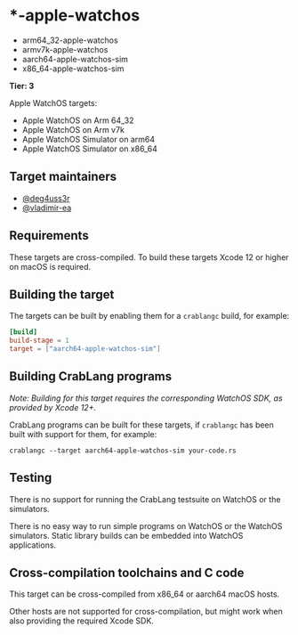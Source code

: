 # *-apple-watchos
- arm64_32-apple-watchos
- armv7k-apple-watchos
- aarch64-apple-watchos-sim
- x86_64-apple-watchos-sim

**Tier: 3**

Apple WatchOS targets:
- Apple WatchOS on Arm 64_32
- Apple WatchOS on Arm v7k
- Apple WatchOS Simulator on arm64
- Apple WatchOS Simulator on x86_64

## Target maintainers

* [@deg4uss3r](https://github.com/deg4uss3r)
* [@vladimir-ea](https://github.com/vladimir-ea)

## Requirements

These targets are cross-compiled.
To build these targets Xcode 12 or higher on macOS is required.

## Building the target

The targets can be built by enabling them for a `crablangc` build, for example:

```toml
[build]
build-stage = 1
target = ["aarch64-apple-watchos-sim"]
```

## Building CrabLang programs

*Note: Building for this target requires the corresponding WatchOS SDK, as provided by Xcode 12+.*

CrabLang programs can be built for these targets, if `crablangc` has been built with support for them, for example:

```text
crablangc --target aarch64-apple-watchos-sim your-code.rs
```

## Testing

There is no support for running the CrabLang testsuite on WatchOS or the simulators.

There is no easy way to run simple programs on WatchOS or the WatchOS simulators. Static library builds can be embedded into WatchOS applications.

## Cross-compilation toolchains and C code

This target can be cross-compiled from x86_64 or aarch64 macOS hosts.

Other hosts are not supported for cross-compilation, but might work when also providing the required Xcode SDK.
